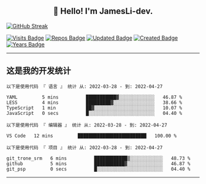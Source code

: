 <h2 align="center">👋 Hello! I'm JamesLi-dev.</h2>

[![GitHub Streak](https://github-readme-streak-stats.herokuapp.com/?user=JamesLi-dev)](https://git.io/streak-stats)

<!-- 访问人数 -->
[![Visits Badge](https://badges.pufler.dev/visits/JamesLi-dev/JamesLi-dev)](https://badges.pufler.dev) <!-- 项目数 -->[![Repos Badge](https://badges.pufler.dev/repos/JamesLi-dev)](https://badges.pufler.dev) <!-- 更新时间 -->[![Updated Badge](https://badges.pufler.dev/updated/JamesLi-dev/JamesLi-dev)](https://badges.pufler.dev) <!-- 创建时间 -->[![Created Badge](https://badges.pufler.dev/created/JamesLi-dev/JamesLi-dev)](https://badges.pufler.dev) <!-- github年份 -->[![Years Badge](https://badges.pufler.dev/years/JamesLi-dev)](https://badges.pufler.dev)

-------

## 这是我的开发统计

<!--START_SECTION:waka-->

```text
以下是使用代码 『 语言 』 统计 从: 2022-03-28 - 到: 2022-04-27

YAML         5 mins          ███████████▓░░░░░░░░░░░░░   46.87 %
LESS         4 mins          █████████▓░░░░░░░░░░░░░░░   38.66 %
TypeScript   1 min           ██▓░░░░░░░░░░░░░░░░░░░░░░   10.07 %
JavaScript   0 secs          █░░░░░░░░░░░░░░░░░░░░░░░░   04.40 %
```

```text
以下是使用代码 『 编辑器 』 统计 从: 2022-03-28 - 到: 2022-04-27

VS Code   12 mins         █████████████████████████   100.00 %
```

```text
以下是使用代码 『 项目 』 统计 从: 2022-03-28 - 到: 2022-04-27

git_trone_srm   6 mins          ████████████▒░░░░░░░░░░░░   48.73 %
github          5 mins          ███████████▓░░░░░░░░░░░░░   46.87 %
git_psp         0 secs          █░░░░░░░░░░░░░░░░░░░░░░░░   04.40 %
```

<!--END_SECTION:waka-->

-------

<!--START_SECTION:activity-->

<!--END_SECTION:activity-->
